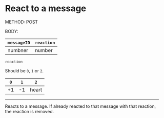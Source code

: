 # React to a message

METHOD: POST

BODY:

| `messageID` | `reaction` |
| - | - |
| numbner | number |

`reaction`

Should be `0`, `1` or `2`.

| `0` | `1` | `2` |
| - | - | - |
| +1 | -1 | heart |

___

Reacts to a message. If already reacted to that message with that reaction, the reaction is removed.